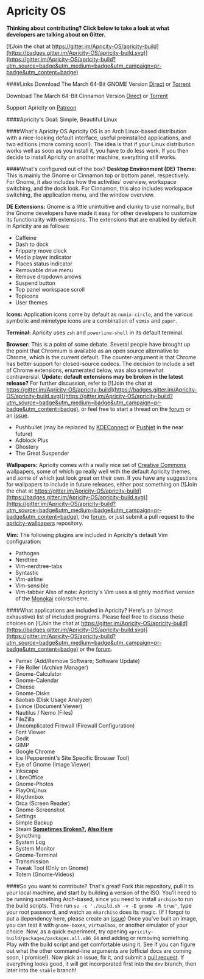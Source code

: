 # Apricity OS

**Thinking about contributing? Click below to take a look at what developers are talking about on Gitter.**

[![Join the chat at https://gitter.im/Apricity-OS/apricity-build](https://badges.gitter.im/Apricity-OS/apricity-build.svg)](https://gitter.im/Apricity-OS/apricity-build?utm_source=badge&utm_medium=badge&utm_campaign=pr-badge&utm_content=badge)

####Links
Download The March 64-Bit GNOME Version [Direct](https://sourceforge.net/projects/apricityos/files/apricity_os-gnome-03.2016-beta.iso/download) or [Torrent](http://apricityos.com/iso/apricity_os-gnome-03.2016-beta.torrent)

Download The March 64-Bit Cinnamon Version [Direct](https://sourceforge.net/projects/apricityos/files/apricity_os-cinnamon-03.2016-beta.iso/download) or [Torrent](http://apricityos.com/iso/apricity_os-cinnamon-03.2016-beta.torrent)

Support Apricity on [Patreon](http://www.patreon.com/apricity)

####Apricity's Goal: Simple, Beautiful Linux

####What's Apricity OS
Apricity OS is an Arch Linux-based distribution with a nice-looking default interface, useful preinstalled applications, and two editions (more coming soon!). The idea is that if your Linux distribution works well as soon as you install it, you have to do less work. If you then decide to install Apricity on another machine, everything still works. 

####What's configured out of the box?
**Desktop Environment (DE) Theme:** This is mainly the Gnome or Cinnamon top or bottom panel, respectively. For Gnome, it also includes how the activities' overview, workspace switching, and the dock look. For Cinnamon, this also includes workspace switching, the application menu, and the window overview.

**DE Extensions:** Gnome is a little unintuitive and clunky to use normally, but the Gnome developers have made it easy for other developers to customize its functionality with extensions. The extensions that are enabled by default in Apricity are as follows:
- Caffeine
- Dash to dock
- Frippery move clock
- Media player indicator
- Places status indicator
- Removable drive menu
- Remove dropdown arrows
- Suspend button
- Top panel workspace scroll
- Topicons
- User themes

**Icons:** Application icons come by default as `numix-circle`, and the various symbolic and mimetype icons are a combination of `vimix` and `paper`.

**Terminal:** Apricity uses `zsh` and `powerline-shell` in its default terminal.

**Browser:** This is a point of some debate. Several people have brought up the point that Chromium is available as an open source alternative to Chrome, which is the current default. The counter-argument is that Chrome has better support for closed-source codecs. The decision to include a set of Chrome extensions, enumerated below, was also somewhat contraversial. **Update: default extensions may be broken in the latest release?** For further discussion, refer to [![Join the chat at https://gitter.im/Apricity-OS/apricity-build](https://badges.gitter.im/Apricity-OS/apricity-build.svg)](https://gitter.im/Apricity-OS/apricity-build?utm_source=badge&utm_medium=badge&utm_campaign=pr-badge&utm_content=badge), or feel free to start a thread on the [forum](http://apricityos.com/forum) or an [issue](https://github.com/Apricity-OS/apricity-build/issues).
- Pushbullet (may be replaced by [KDEConnect](https://community.kde.org/KDEConnect) or [Pushjet](https://pushjet.io/) in the near future)
- Adblock Plus
- Ghostery
- The Great Suspender

**Wallpapers:** Apricity comes with a really nice set of [Creative Commons](https://creativecommons.org/) wallpapers, some of which go really well with the default Apricity themes, and some of which just look great on their own. If you have any suggestions for wallpapers to include in future releases, either post something on [![Join the chat at https://gitter.im/Apricity-OS/apricity-build](https://badges.gitter.im/Apricity-OS/apricity-build.svg)](https://gitter.im/Apricity-OS/apricity-build?utm_source=badge&utm_medium=badge&utm_campaign=pr-badge&utm_content=badge), the [forum](http://apricityos.com/forum), or just submit a pull request to the [apricity-wallpapers](https://github.com/Apricity-OS/apricity-wallpapers) repository.

**Vim:** The following plugins are included in Apricity's default Vim configuration:
- Pathogen
- Nerdtree
- Vim-nerdtree-tabs
- Syntastic
- Vim-airline
- Vim-sensible
- Vim-tabber
Also of note: Apricity's Vim uses a slightly modified version of the [Monokai](https://github.com/sickill/vim-monokai) colorscheme.

####What applications are included in Apricity?
Here's an (almost exhaustive) list of included programs. Please feel free to discuss these choices on [![Join the chat at https://gitter.im/Apricity-OS/apricity-build](https://badges.gitter.im/Apricity-OS/apricity-build.svg)](https://gitter.im/Apricity-OS/apricity-build?utm_source=badge&utm_medium=badge&utm_campaign=pr-badge&utm_content=badge) or the [forum](http://apricityos.com/forum).
- Pamac (Add/Remove Software; Software Update)
- File Roller (Archive Manager)
- Gnome-Calculator
- Gnome-Calendar
- Cheese
- Gnome-Disks
- Baobab (Disk Usage Analyzer)
- Evince (Document Viewer)
- Nautilus / Nemo (Files)
- FileZilla
- Uncomplicated Firewall (Firewall Configuration)
- Font Viewer
- Gedit
- GIMP
- Google Chrome
- Ice (Peppermint's Site Specific Browser Tool)
- Eye of Gnome (Image Viewer)
- Inkscape
- LibreOffice
- Gnome-Photos
- PlayOnLinux
- Rhythmbox
- Orca (Screen Reader)
- Gnome-Screenshot
- Settings
- Simple Backup
- Steam **[Sometimes Broken?](https://github.com/Apricity-OS/apricity-build/issues/20#issuecomment-206939955), [Also Here](http://apricityos.com/forum/discussion/comment/1114#Comment_1114)**
- Syncthing
- System Log
- System Monitor
- Gnome-Terminal
- Transmission
- Tweak Tool (Only on Gnome)
- Totem (Gnome-Videos)

####So you want to contribute?
That's great! Fork *this* repository, pull it to your local machine, and start by building a version of the ISO. You'll need to be running something Arch-based, since you need to install `archiso` to run the build scripts. Then run `su -c './build.sh -v -E gnome -R true'`, type your root password, and watch as `mkarchiso` does its magic. (If I forgot to put a dependency here, please create an [issue](https://github.com/Apricity-OS/apricity-build/issues))
Once you've built an image, you can test it with `gnome-boxes`, `virtualbox`, or another emulator of your choice. Now, as a quick experiment, try opening `apricity-build/packages/packages.all.x86_64` and adding or removing something. Play with the build script and get comfortable using it. See if you can figure out what the other command-line arguments are (official docs are coming soon, I promise!). 
Now pick an issue, fix it, and submit a [pull request](https://help.github.com/articles/using-pull-requests/). If everything looks good, it will get incorporated first into the `dev` branch, then later into the `stable` branch!
